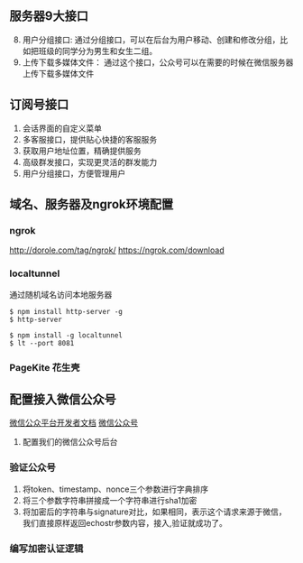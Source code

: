 
## 服务器9大接口
8. 用户分组接口: 通过分组接口，可以在后台为用户移动、创建和修改分组，比如把班级的同学分为男生和女生二组。
9. 上传下载多媒体文件： 通过这个接口，公众号可以在需要的时候在微信服务器上传下载多媒体文件

## 订阅号接口
1. 会话界面的自定义菜单
2. 多客服接口，提供贴心快捷的客服服务
3. 获取用户地址位置，精确提供服务
4. 高级群发接口，实现更灵活的群发能力
5. 用户分组接口，方便管理用户

## 域名、服务器及ngrok环境配置

### ngrok

http://dorole.com/tag/ngrok/
https://ngrok.com/download

### localtunnel
通过随机域名访问本地服务器

```
$ npm install http-server -g 
$ http-server

$ npm install -g localtunnel
$ lt --port 8081

```

### PageKite 花生壳


## 配置接入微信公众号

[微信公众平台开发者文档](http://mp.weixin.qq.com/wiki/home/)
[微信公众号](https://mp.weixin.qq.com/)
1. 配置我们的微信公众号后台
### 验证公众号
1. 将token、timestamp、nonce三个参数进行字典排序
2. 将三个参数字符串拼接成一个字符串进行sha1加密
3. 将加密后的字符串与signature对比，如果相同，表示这个请求来源于微信，我们直接原样返回echostr参数内容，接入,验证就成功了。

### 编写加密认证逻辑




